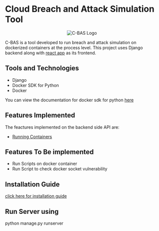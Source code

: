 # Cloud Breach and Attack Simulation Tool

<p align="center">
  <img src="https://user-images.githubusercontent.com/74948618/211155738-7367afd9-ff26-4c06-8db3-4a8680b5a6b1.jpeg" alt="C-BAS Logo"/>
</p>



C-BAS is a tool developed to run breach and attack simulation on dockerized containers at the process level. This project uses Django backend along with [react app](https://github.com/WaleedK2000/C-BAS_frontend) as its frontend.

## Tools and Technologies

- Django
- Docker SDK for Python
- Docker

You can view the documentation for docker sdk for python [here](https://docker-py.readthedocs.io/en/stable/index.html)

## Features Implemented

The feactures implemented on the backend side API are:

- [Running Containers](/docs/api/running_container.md)

## Features To Be implemented

- Run Scripts on docker container
- Run Script to check docker socket vulnerability

## Installation Guide

[click here for installation guide](docs/installation_guide.md)

## Run Server using

python manage.py runserver
